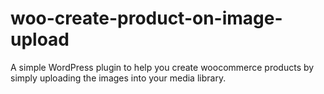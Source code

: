 # woo-create-product-on-image-upload
A simple WordPress plugin to help you create woocommerce products by simply uploading the images into your media library.
